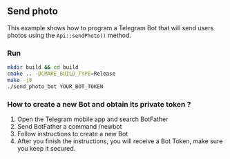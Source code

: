 ## Send photo
This example shows how to program a Telegram Bot that will send users photos using the `Api::sendPhoto()` method.

### Run
```bash
mkdir build && cd build
cmake .. -DCMAKE_BUILD_TYPE=Release
make -j8
./send_photo_bot YOUR_BOT_TOKEN
```

### How to create a new Bot and obtain its private token ?
1. Open the Telegram mobile app and search BotFather
2. Send BotFather a command /newbot
3. Follow instructions to create a new Bot
4. After you finish the instructions, you will receive a Bot Token, make sure you keep it secured.